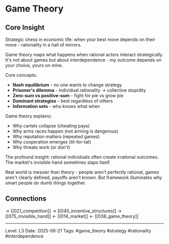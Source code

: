 # Game Theory

## Core Insight
Strategic chess in economic life: when your best move depends on their move - rationality in a hall of mirrors.

Game theory maps what happens when rational actors interact strategically. It's not about games but about interdependence - my outcome depends on your choice, yours on mine.

Core concepts:
- **Nash equilibrium** - no one wants to change strategy
- **Prisoner's dilemma** - individual rationality → collective stupidity
- **Zero-sum vs positive-sum** - fight for pie vs grow pie
- **Dominant strategies** - best regardless of others
- **Information sets** - who knows what when

Game theory explains:
- Why cartels collapse (cheating pays)
- Why arms races happen (not arming is dangerous)
- Why reputation matters (repeated games)
- Why cooperation emerges (tit-for-tat)
- Why threats work (or don't)

The profound insight: rational individuals often create irrational outcomes. The market's invisible hand sometimes slaps itself.

Real world is messier than theory - people aren't perfectly rational, games aren't clearly defined, payoffs aren't known. But framework illuminates why smart people do dumb things together.

## Connections
→ [[021_competition]]
→ [[040_incentive_structures]]
→ [[075_invisible_hand]]
← [[014_market]]
← [[038_game_theory]]

---
Level: L3
Date: 2025-06-21
Tags: #game_theory #strategy #rationality #interdependence